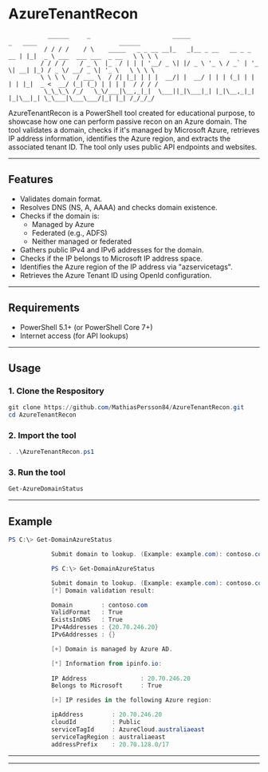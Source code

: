 # AzureTenantRecon



               ______     _                       _____                      _   ____                       ______  
              / / / /    / \    _____   _ _ __ __|_   _|__ _ __   __ _ _ __ | |_|  _ \ ___  ___ ___  _ __   \ \ \ \ 
             / / / /    / _ \  |_  / | | | '__/ _ \| |/ _ \ '_ \ / _` | '_ \| __| |_) / _ \/ __/ _ \| '_ \   \ \ \ \
             \ \ \ \   / ___ \  / /| |_| | | |  __/| |  __/ | | | (_| | | | | |_|  _ <  __/ (_| (_) | | | |  / / / /
              \_\_\_\ /_/   \_\/___|\__,_|_|  \___||_|\___|_| |_|\__,_|_| |_|\__|_| \_\___|\___\___/|_| |_| /_/_/_/ 
                                                                                                                    



AzureTenantRecon is a PowerShell tool created for educational purpose, to showcase how one can perform passive recon on an Azure domain.
The tool validates a domain, checks if it's managed by Microsoft Azure, retrieves IP address information, identifies the Azure region, and extracts the associated tenant ID.
The tool only uses public API endpoints and websites.

---

## Features

- Validates domain format.
- Resolves DNS (NS, A, AAAA) and checks domain existence.
- Checks if the domain is:
  - Managed by Azure
  - Federated (e.g., ADFS)
  - Neither managed or federated
- Gathers public IPv4 and IPv6 addresses for the domain.
- Checks if the IP belongs to Microsoft IP address space.
- Identifies the Azure region of the IP address via "azservicetags".
- Retrieves the Azure Tenant ID using OpenId configuration.

---

## Requirements

- PowerShell 5.1+ (or PowerShell Core 7+)
- Internet access (for API lookups)

---

## Usage

### 1. Clone the Respository
```powershell
git clone https://github.com/MathiasPersson84/AzureTenantRecon.git
cd AzureTenantRecon
```

### 2. Import the tool
```powershell
. .\AzureTenantRecon.ps1
```

### 3. Run the tool
```powershell
Get-AzureDomainStatus
```

---

## Example
```powershell
PS C:\> Get-DomainAzureStatus

            Submit domain to lookup. (Example: example.com): contoso.com

            PS C:\> Get-DomainAzureStatus

            Submit domain to lookup. (Example: example.com): contoso.com
            [*] Domain validation result:

            Domain        : contoso.com
            ValidFormat   : True
            ExistsInDNS   : True
            IPv4Addresses : {20.70.246.20}
            IPv6Addresses : {}

            [+] Domain is managed by Azure AD.                                                                                      

            [*] Information from ipinfo.io: 
                                                                                                                
            IP Address               : 20.70.246.20
            Belongs to Microsoft     : True

            [+] IP resides in the following Azure region:

            ipAddress        : 20.70.246.20
            cloudId          : Public
            serviceTagId     : AzureCloud.australiaeast
            serviceTagRegion : australiaeast
            addressPrefix    : 20.70.128.0/17
```
---

---
